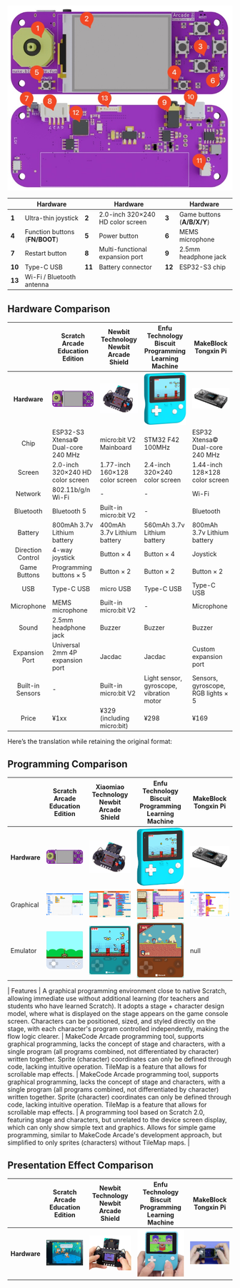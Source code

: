 ![](../_media/3d-details.jpg "Scratch Arcade Educat Version")

|        | Hardware                       |        | Hardware                         |        | Hardware                   |
| ------ | ------------------------------ | ------ | -------------------------------- | ------ | -------------------------- |
| **1**  | Ultra-thin joystick            | **2**  | 2.0-inch 320×240 HD color screen | **3**  | Game buttons (**A/B/X/Y**) |
| **4**  | Function buttons (**FN/BOOT**) | **5**  | Power button                     | **6**  | MEMS microphone            |
| **7**  | Restart button                 | **8**  | Multi-functional expansion port  | **9**  | 2.5mm headphone jack       |
| **10** | Type-C USB                     | **11** | Battery connector                | **12** | ESP32-S3 chip              |
| **13** | Wi-Fi / Bluetooth antenna      |        |                                  |        |                            |

## Hardware Comparison

|                   | Scratch Arcade Education Edition    | Newbit Technology <br /> Newbit Arcade Shield | Enfu Technology <br /> Biscuit Programming Learning Machine | MakeBlock <br /> Tongxin Pi        |
| :---------------: | ----------------------------------- | --------------------------------------------- | ----------------------------------------------------------- | ---------------------------------- |
|   **Hardware**    | ![](../_media/3d.jpg)               | ![](../_media/newbit-arcade.png)              | ![](../_media/retro-arcade.png)                             | ![](../_media/cyberpi.png)         |
|       Chip        | ESP32-S3 Xtensa© Dual-core 240 MHz | micro:bit V2 Mainboard                        | STM32 F42 100MHz                                            | ESP32 Xtensa© Dual-core 240 MHz   |
|      Screen       | 2.0-inch 320×240 HD color screen    | 1.77-inch 160×128 color screen                | 2.4-inch 320×240 color screen                               | 1.44-inch 128×128 color screen     |
|      Network      | 802.11b/g/n Wi-Fi                   | -                                             | -                                                           | Wi-Fi                              |
|     Bluetooth     | Bluetooth 5                         | Built-in micro:bit V2                         | -                                                           | Bluetooth                          |
|      Battery      | 800mAh 3.7v Lithium battery         | 400mAh 3.7v Lithium battery                   | 560mAh 3.7v Lithium battery                                 | 800mAh 3.7v Lithium battery        |
| Direction Control | 4-way joystick                      | Button × 4                                    | Button × 4                                                  | Joystick                           |
|   Game Buttons    | Programming buttons × 5             | Button × 2                                    | Button × 2                                                  | Button × 2                         |
|        USB        | Type-C USB                          | micro USB                                     | Type-C USB                                                  | Type-C USB                         |
|    Microphone     | MEMS microphone                     | Built-in micro:bit V2                         | -                                                           | Microphone                         |
|       Sound       | 2.5mm headphone jack                | Buzzer                                        | Buzzer                                                      | Buzzer                             |
|  Expansion Port   | Universal 2mm 4P expansion port     | Jacdac                                        | Jacdac                                                      | Custom expansion port              |
| Built-in Sensors  | -                                   | Built-in micro:bit V2                         | Light sensor, gyroscope, vibration motor                    | Sensors, gyroscope, RGB lights × 5 |
|       Price       | ¥1xx                                | ¥329 (including micro:bit)                    | ¥298                                                        | ¥169                               |

Here’s the translation while retaining the original format:

## Programming Comparison

|              | Scratch Arcade Education Edition | Xiaomiao Technology <br /> Newbit Arcade Shield | Enfu Technology <br /> Biscuit Programming Learning Machine | MakeBlock <br /> Tongxin Pi |
| ------------ | -------------------------------- | ----------------------------------------------- | ----------------------------------------------------------- | --------------------------- |
| **Hardware** | ![](../_media/3d.jpg)            | ![](../_media/newbit-arcade.png)                | ![](../_media/retro-arcade.png ":size=70%")                 | ![](../_media/cyberpi.png)  |
| Graphical    | ![](_media/scratch.png)          | ![](_media/makecode-arcade.png)                 | ![](_media/makecode-arcade2.png)                            | ![](_media/makeblock.png)   |
| Emulator     | ![](../_media/scratch-vm.png)    | ![](../_media/makecode-arcade-player.png)       | ![](../_media/makecode-arcade-player2.png)                  | null                        |

| Features | A graphical programming environment close to native Scratch, allowing immediate use without additional learning (for teachers and students who have learned Scratch). It adopts a stage + character design model, where what is displayed on the stage appears on the game console screen. Characters can be positioned, sized, and styled directly on the stage, with each character's program controlled independently, making the flow logic clearer. | MakeCode Arcade programming tool, supports graphical programming, lacks the concept of stage and characters, with a single program (all programs combined, not differentiated by character) written together. Sprite (character) coordinates can only be defined through code, lacking intuitive operation. TileMap is a feature that allows for scrollable map effects. | MakeCode Arcade programming tool, supports graphical programming, lacks the concept of stage and characters, with a single program (all programs combined, not differentiated by character) written together. Sprite (character) coordinates can only be defined through code, lacking intuitive operation. TileMap is a feature that allows for scrollable map effects. | A programming tool based on Scratch 2.0, featuring stage and characters, but unrelated to the device screen display, which can only show simple text and graphics. Allows for simple game programming, similar to MakeCode Arcade's development approach, but simplified to only sprites (characters) without TileMap maps. |

## Presentation Effect Comparison

|              | Scratch Arcade Education Edition | Newbit Technology <br /> Newbit Arcade Shield | Enfu Technology <br /> Biscuit Programming Learning Machine | MakeBlock <br /> Tongxin Pi     |
| ------------ | -------------------------------- | --------------------------------------------- | ----------------------------------------------------------- | ------------------------------- |
| **Hardware** | ![](../_media/arcade-play.png)   | ![](../_media/newbit-arcade-play.png)         | ![](../_media/retro-arcade-play.png)                        | ![](../_media/cyberpi-play.png) |

